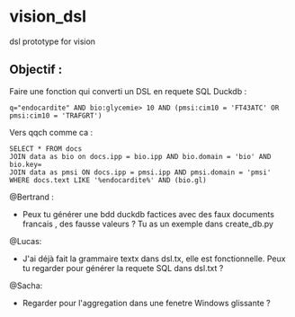# vision_dsl
dsl prototype for vision


## Objectif : 

Faire une fonction qui converti un DSL en requete SQL Duckdb :

```
q="endocardite" AND bio:glycemie> 10 AND (pmsi:cim10 = 'FT43ATC' OR pmsi:cim10 = 'TRAFGRT')
```


Vers qqch comme ca : 

```
SELECT * FROM docs 
JOIN data as bio on docs.ipp = bio.ipp AND bio.domain = 'bio' AND bio.key=
JOIN data as pmsi ON docs.ipp = pmsi.ipp AND pmsi.domain = 'pmsi'
WHERE docs.text LIKE '%endocardite%' AND (bio.gl)

```


@Bertrand : 
- Peux tu générer une bdd duckdb factices avec des faux documents francais , des fausse valeurs ? Tu as un exemple dans create_db.py

@Lucas: 
- J'ai déjà fait la grammaire textx dans dsl.tx, elle est fonctionnelle. Peux tu regarder pour générer la requete SQL dans dsl.txt ?

@Sacha: 
- Regarder pour l'aggregation dans une fenetre Windows glissante ? 
